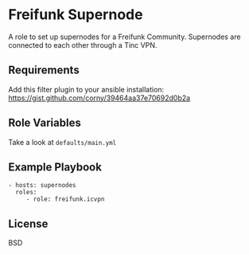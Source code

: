 Freifunk Supernode
===============

A role to set up supernodes for a Freifunk Community.
Supernodes are connected to each other through a Tinc VPN.

Requirements
------------

Add this filter plugin to your ansible installation:
https://gist.github.com/corny/39464aa37e70692d0b2a

Role Variables
--------------

Take a look at `defaults/main.yml`

Example Playbook
----------------

    - hosts: supernodes
      roles:
         - role: freifunk.icvpn

License
-------

BSD
